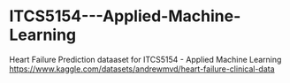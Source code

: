 # ITCS5154---Applied-Machine-Learning
Heart Failure Prediction dataaset for ITCS5154 - Applied Machine Learning
https://www.kaggle.com/datasets/andrewmvd/heart-failure-clinical-data
